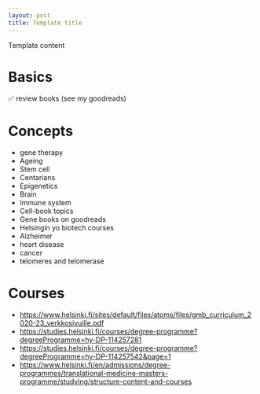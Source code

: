 ```yaml
---
layout: post
title: Template title
---
```


Template content

# Basics
✅ review books (see my goodreads)

# Concepts
- gene therapy 
- Ageing
- Stem cell
- Centarians
- Epigenetics
- Brain
- Immune system
- Cell-book topics
- Gene books on goodreads
- Helsingin yo biotech courses
- Alzheimer
- heart disease
- cancer
- telomeres and telomerase

# Courses
- https://www.helsinki.fi/sites/default/files/atoms/files/gmb_curriculum_2020-23_verkkosivuille.pdf
- https://studies.helsinki.fi/courses/degree-programme?degreeProgramme=hy-DP-114257281
- https://studies.helsinki.fi/courses/degree-programme?degreeProgramme=hy-DP-114257542&page=1
- https://www.helsinki.fi/en/admissions/degree-programmes/translational-medicine-masters-programme/studying/structure-content-and-courses
